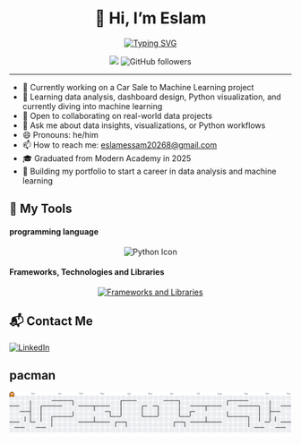 <h1 align="center">👋 Hi, I’m Eslam</h1>

<div align="center">
  <a href="https://git.io/typing-svg">
    <img src="https://readme-typing-svg.demolab.com?font=Fira+Code&pause=1000&center=true&vCenter=true&width=435&lines=AI+Engineer+;CS++%26++graduated+from+Modern+Academy" alt="Typing SVG" />
  </a>
</div>

<p align="center">
  <img src="https://visitor-badge.laobi.icu/badge?page_id=Eslam20268.Eslam20268&" />
  <img alt="GitHub followers" src="https://img.shields.io/github/followers/Eslam20268">
</p>

<hr>

- 🔭 Currently working on a Car Sale to Machine Learning project  
- 🌱 Learning data analysis, dashboard design, Python visualization, and currently diving into machine learning  
- 👯 Open to collaborating on real-world data projects  
- 💬 Ask me about data insights, visualizations, or Python workflows  
- 😄 Pronouns: he/him  
- 📫 How to reach me: eslamessam20268@gmail.com  
- 🎓 Graduated from Modern Academy in 2025  
- 🚀 Building my portfolio to start a career in data analysis and machine learning
## 🔧 My Tools
#### programming language
<p align="center">
  <img src="https://skillicons.dev/icons?i=python" alt="Python Icon" />
</p>

#### Frameworks, Technologies and Libraries

<div align="center">
  <a href="https://skillicons.dev">
    <img src="https://skillicons.dev/icons?i=sklearn,pandas,firebase" alt="Frameworks and Libraries"/>
  </a>
</div>

## 📬 Contact Me
[![LinkedIn](https://img.shields.io/badge/LinkedIn-Profile-blue?logo=linkedin)](https://www.linkedin.com/in/eslam0essam/)

## pacman

<picture>
  <source media="(prefers-color-scheme: dark)" srcset="https://raw.githubusercontent.com/Eslam20268/Eslam20268/output/pacman-contribution-graph-dark.svg">
  <source media="(prefers-color-scheme: light)" srcset="https://raw.githubusercontent.com/Eslam20268/Eslam20268/output/pacman-contribution-graph.svg">
  <img alt="pacman contribution graph" src="https://raw.githubusercontent.com/Eslam20268/Eslam20268/output/pacman-contribution-graph.svg">
</picture>
